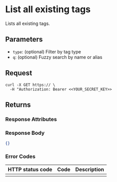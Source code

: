# List all existing tags

Lists all existing tags.

## Parameters

- `type`: (optional) Filter by tag type
- `q`: (optional) Fuzzy search by name or alias

## Request

```curl
curl -X GET https:// \
  -H "Authorization: Bearer <<YOUR_SECRET_KEY>>
```

## Returns

### Response Attributes

### Response Body

```json
{}
```

### Error Codes

| HTTP status code | Code | Description |
| ---------------- | ---- | ----------- |
|                  |      |             |
